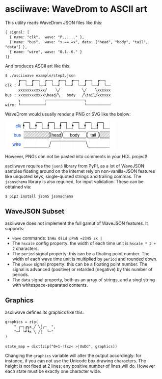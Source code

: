 asciiwave: WaveDrom to ASCII art
================================

This utility reads WaveDrom JSON files like this:

```
{ signal: [
  { name: "clk",  wave: "P......" },
  { name: "bus",  wave: "x.==.=x", data: ["head", "body", "tail", "data"] },
  { name: "wire", wave: "0.1..0." }
]}
```

And produces ASCII art like this:

```
$ ./asciiwave example/step3.json
      ┏──┐  ┏──┐  ┏──┐  ┏──┐  ┏──┐  ┏──┐  ┏──┐  
clk : ┛  └──┛  └──┛  └──┛  └──┛  └──┛  └──┛  └──
      xxxxxxxxxxxx╱    ╲╱          ╲╱    ╲xxxxxx
bus : xxxxxxxxxxxx╲head╱╲   body   ╱╲tail╱xxxxxx
      ┐           ┌─────────────────┐           
wire: └───────────┘                 └───────────
```

WaveDrom would usually render a PNG or SVG like the below:

![](wavedrom_png_sample.png)

However, PNGs can not be pasted into comments in your HDL project!

asciiwave requires the `json5` library from PyPI, as a lot of WaveJSON samples floating around on the internet rely on non-vanilla-JSON features like unquoted keys, single-quoted strings and trailing commas. The `jsonschema` library is also required, for input validation. These can be obtained via:

```
$ pip3 install json5 jsonschema
```

WaveJSON Subset
---------------

asciiwave does not implement the full gamut of WaveJSON features. It supports:

- `wave` commands: `1hHu 0lLd pPnN =2345 zx |`
- The `hscale` config property: the width of each time unit is `hscale * 2 + 2` characters.
- The `period` signal property: this can be a floating point number. The width of each wave time unit is multiplied by `period` and rounded down.
- The `phase` signal property: this can be a floating point number. The signal is advanced (positive) or retarded (negative) by this number of periods.
- The `data` signal property, both as an array of strings, and a singl string with whitespace-separated contents.

Graphics
--------

asciiwave defines its graphics like this:

```
graphics = zip(
	" ┌─┐┏┓x_╱ ╲┆╭┄  ",
	"─┘ └┛┗x ╲ ╱┆  ╰┄"
)

state_map = dict(zip("0+1-rfxz< >|UuDd", graphics))
```

Changing the `graphics` variable will alter the output accordingly: for instance, if you can not use the Unicode box drawing characters. The height is not fixed at 2 lines; any positive number of lines will do. However each state must be exactly one character wide.
